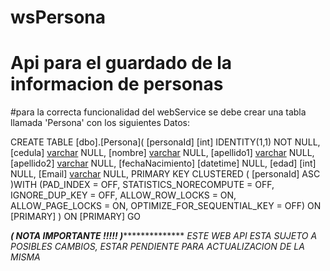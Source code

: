 # wsPersona
Api para el guardado de la informacion de personas
=================================================================================================================================================================================
#para la correcta funcionalidad del webService se debe crear una tabla llamada 'Persona' con los siguientes Datos:

CREATE TABLE [dbo].[Persona](
	[personaId] [int] IDENTITY(1,1) NOT NULL,
	[cedula] [varchar](30) NULL,
	[nombre] [varchar](30) NULL,
	[apellido1] [varchar](30) NULL,
	[apellido2] [varchar](30) NULL,
	[fechaNacimiento] [datetime] NULL,
	[edad] [int] NULL,
	[Email] [varchar](50) NULL,
PRIMARY KEY CLUSTERED 
(
	[personaId] ASC
)WITH (PAD_INDEX = OFF, STATISTICS_NORECOMPUTE = OFF, IGNORE_DUP_KEY = OFF, ALLOW_ROW_LOCKS = ON, ALLOW_PAGE_LOCKS = ON, OPTIMIZE_FOR_SEQUENTIAL_KEY = OFF) ON [PRIMARY]
) ON [PRIMARY]
GO

***********************************(  NOTA IMPORTANTE !!!!! )*************************************************
*ESTE WEB API ESTA SUJETO A POSIBLES CAMBIOS, ESTAR PENDIENTE PARA ACTUALIZACION DE LA MISMA*
